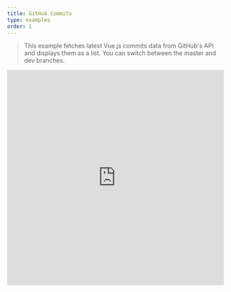 ```yaml
---
title: GitHub Commits
type: examples
order: 1
---
```


> This example fetches latest Vue.js commits data from GitHub's API and displays them as a list. You can switch between the master and dev branches.

<iframe width="100%" height="500" src="http://jsfiddle.net/yyx990803/vaj48u3h/embedded/result,html,js,css" allowfullscreen="allowfullscreen" frameborder="0"></iframe>

